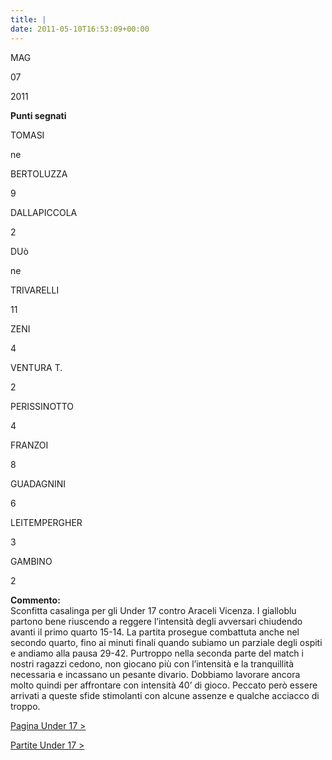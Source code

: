 ```yaml
---
title: |
date: 2011-05-10T16:53:09+00:00
---
```

MAG

07

2011

**Punti segnati**

TOMASI

ne

BERTOLUZZA

9

DALLAPICCOLA

2

DUò

ne

TRIVARELLI

11

ZENI

4

VENTURA T.

2

PERISSINOTTO

4

FRANZOI

8

GUADAGNINI

6

LEITEMPERGHER

3

GAMBINO

2

**Commento:**  
Sconfitta casalinga per gli Under 17 contro Araceli Vicenza. I gialloblu partono bene riuscendo a reggere l’intensità degli avversari chiudendo avanti il primo quarto 15-14. La partita prosegue combattuta anche nel secondo quarto, fino ai minuti finali quando subiamo un parziale degli ospiti e andiamo alla pausa 29-42. Purtroppo nella seconda parte del match i nostri ragazzi cedono, non giocano più con l’intensità e la tranquillità necessaria e incassano un pesante divario. Dobbiamo lavorare ancora molto quindi per affrontare con intensità 40’ di gioco. Peccato però essere arrivati a queste sfide stimolanti con alcune assenze e qualche acciacco di troppo.

[Pagina Under 17 >](http://www.basketgardolo.it/under-17)

[Partite Under 17 >](http://www.basketgardolo.it/?tag=under-17&cat=11)